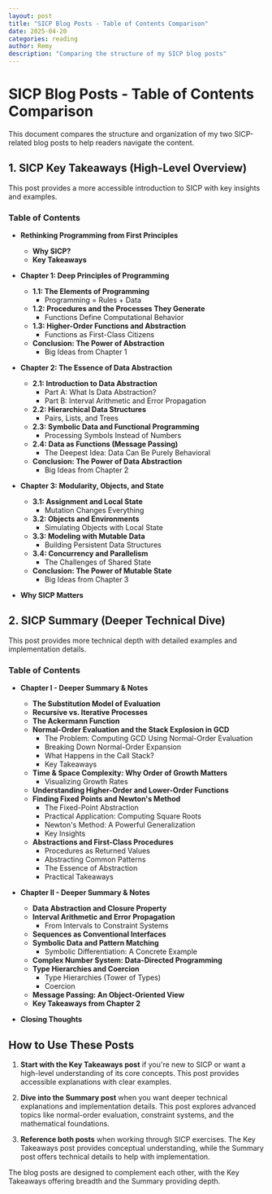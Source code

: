 ```yaml
---
layout: post
title: "SICP Blog Posts - Table of Contents Comparison"
date: 2025-04-20
categories: reading
author: Remy
description: "Comparing the structure of my SICP blog posts"
---
```


# SICP Blog Posts - Table of Contents Comparison

This document compares the structure and organization of my two SICP-related blog posts to help readers navigate the content.

## 1. SICP Key Takeaways (High-Level Overview)

This post provides a more accessible introduction to SICP with key insights and examples.

### Table of Contents

- **Rethinking Programming from First Principles**
  - **Why SICP?**
  - **Key Takeaways**
    
- **Chapter 1: Deep Principles of Programming**
  - **1.1: The Elements of Programming**
    - Programming = Rules + Data
  - **1.2: Procedures and the Processes They Generate**
    - Functions Define Computational Behavior 
  - **1.3: Higher-Order Functions and Abstraction**
    - Functions as First-Class Citizens
  - **Conclusion: The Power of Abstraction**
    - Big Ideas from Chapter 1

- **Chapter 2: The Essence of Data Abstraction**
  - **2.1: Introduction to Data Abstraction**
    - Part A: What Is Data Abstraction?
    - Part B: Interval Arithmetic and Error Propagation
  - **2.2: Hierarchical Data Structures**
    - Pairs, Lists, and Trees
  - **2.3: Symbolic Data and Functional Programming**
    - Processing Symbols Instead of Numbers
  - **2.4: Data as Functions (Message Passing)**
    - The Deepest Idea: Data Can Be Purely Behavioral
  - **Conclusion: The Power of Data Abstraction**
    - Big Ideas from Chapter 2

- **Chapter 3: Modularity, Objects, and State**
  - **3.1: Assignment and Local State**
    - Mutation Changes Everything
  - **3.2: Objects and Environments**
    - Simulating Objects with Local State
  - **3.3: Modeling with Mutable Data**
    - Building Persistent Data Structures
  - **3.4: Concurrency and Parallelism**
    - The Challenges of Shared State
  - **Conclusion: The Power of Mutable State**
    - Big Ideas from Chapter 3

- **Why SICP Matters**

## 2. SICP Summary (Deeper Technical Dive)

This post provides more technical depth with detailed examples and implementation details.

### Table of Contents

- **Chapter I - Deeper Summary & Notes**
  - **The Substitution Model of Evaluation**
  - **Recursive vs. Iterative Processes**
  - **The Ackermann Function**
  - **Normal-Order Evaluation and the Stack Explosion in GCD**
    - The Problem: Computing GCD Using Normal-Order Evaluation
    - Breaking Down Normal-Order Expansion
    - What Happens in the Call Stack?
    - Key Takeaways
  - **Time & Space Complexity: Why Order of Growth Matters**
    - Visualizing Growth Rates
  - **Understanding Higher-Order and Lower-Order Functions**
  - **Finding Fixed Points and Newton's Method**
    - The Fixed-Point Abstraction
    - Practical Application: Computing Square Roots
    - Newton's Method: A Powerful Generalization
    - Key Insights
  - **Abstractions and First-Class Procedures**
    - Procedures as Returned Values
    - Abstracting Common Patterns
    - The Essence of Abstraction
    - Practical Takeaways

- **Chapter II - Deeper Summary & Notes**
  - **Data Abstraction and Closure Property**
  - **Interval Arithmetic and Error Propagation**
    - From Intervals to Constraint Systems
  - **Sequences as Conventional Interfaces**
  - **Symbolic Data and Pattern Matching**
    - Symbolic Differentiation: A Concrete Example
  - **Complex Number System: Data-Directed Programming**
  - **Type Hierarchies and Coercion**
    - Type Hierarchies (Tower of Types)
    - Coercion
  - **Message Passing: An Object-Oriented View**
  - **Key Takeaways from Chapter 2**

- **Closing Thoughts**

## How to Use These Posts

1. **Start with the Key Takeaways post** if you're new to SICP or want a high-level understanding of its core concepts. This post provides accessible explanations with clear examples.

2. **Dive into the Summary post** when you want deeper technical explanations and implementation details. This post explores advanced topics like normal-order evaluation, constraint systems, and the mathematical foundations.

3. **Reference both posts** when working through SICP exercises. The Key Takeaways post provides conceptual understanding, while the Summary post offers technical details to help with implementation.

The blog posts are designed to complement each other, with the Key Takeaways offering breadth and the Summary providing depth. 